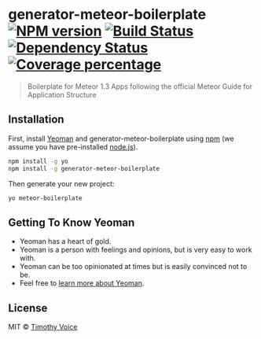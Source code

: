 # generator-meteor-boilerplate [![NPM version][npm-image]][npm-url] [![Build Status][travis-image]][travis-url] [![Dependency Status][daviddm-image]][daviddm-url] [![Coverage percentage][coveralls-image]][coveralls-url]
> Boilerplate for Meteor 1.3 Apps following the official Meteor Guide for Application Structure

## Installation

First, install [Yeoman](http://yeoman.io) and generator-meteor-boilerplate using [npm](https://www.npmjs.com/) (we assume you have pre-installed [node.js](https://nodejs.org/)).

```bash
npm install -g yo
npm install -g generator-meteor-boilerplate
```

Then generate your new project:

```bash
yo meteor-boilerplate
```

## Getting To Know Yeoman

 * Yeoman has a heart of gold.
 * Yeoman is a person with feelings and opinions, but is very easy to work with.
 * Yeoman can be too opinionated at times but is easily convinced not to be.
 * Feel free to [learn more about Yeoman](http://yeoman.io/).

## License

MIT © [Timothy Voice](https://github.com/timsvoice)


[npm-image]: https://badge.fury.io/js/generator-meteor-boilerplate.svg
[npm-url]: https://npmjs.org/package/generator-meteor-boilerplate
[travis-image]: https://travis-ci.org/timsvoice/generator-meteor-boilerplate.svg?branch=master
[travis-url]: https://travis-ci.org/timsvoice/generator-meteor-boilerplate
[daviddm-image]: https://david-dm.org/timsvoice/generator-meteor-boilerplate.svg?theme=shields.io
[daviddm-url]: https://david-dm.org/timsvoice/generator-meteor-boilerplate
[coveralls-image]: https://coveralls.io/repos/timsvoice/generator-meteor-boilerplate/badge.svg
[coveralls-url]: https://coveralls.io/r/timsvoice/generator-meteor-boilerplate
